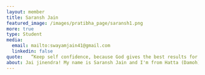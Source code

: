 ```yaml
---
layout: member
title: Saransh Jain
featured_image: /images/pratibha_page/saransh1.png
more: true 
type: Student
media:  
  email: mailto:swayamjain41@gmail.com
  linkedin: false 
quote:   “Keep self confidence, because God gives the best results for them who is warrior and warriors have a lot of potential and Self-trust.”
about: Jai jinendra! My name is Saransh Jain and I'm from Hatta (Damoh) M.P. I have completed my 10th from Hatta and am currently studying in class 12th and preparing for IIT-JEE exam from Allen Career Institute,Kota. I have joined Kiran Foundation as a student in 2022. Kiran Foundation is not a foundation only,it is a family of caring and great persons. I learn a lot from my seniors,they give me guidance and lot of confidence. Its a family of wonderful and hard working people. Thank you.
---
```

    